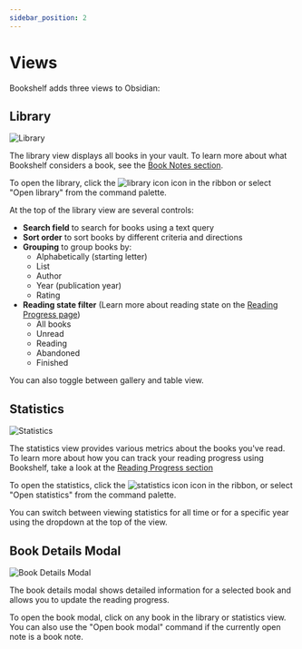 ```yaml
---
sidebar_position: 2
---
```


# Views

Bookshelf adds three views to Obsidian:

## Library

![Library](/img/library.png)

The library view displays all books in your vault.
To learn more about what Bookshelf considers a book, see the [Book Notes section](book-notes.mdx).

To open the library, click the ![library icon](/img/library-big.svg) icon in the ribbon or select "Open
library" from the command palette.

At the top of the library view are several controls:

- **Search field** to search for books using a text query
- **Sort order** to sort books by different criteria and directions
- **Grouping** to group books by:
    - Alphabetically (starting letter)
    - List
    - Author
    - Year (publication year)
    - Rating
- **Reading state filter** (Learn more about reading state on
  the [Reading Progress page](reading-progress.md#reading-state))
    - All books
    - Unread
    - Reading
    - Abandoned
    - Finished

You can also toggle between gallery and table view.

## Statistics

![Statistics](/img/statistics.png)

The statistics view provides various metrics about the books you've read.
To learn more about how you can track your reading progress using Bookshelf, take a look at
the [Reading Progress section](reading-progress.md)

To open the statistics, click the ![statistics icon](/img/chart-spline.svg) icon in the ribbon, or select
"Open statistics" from the command palette.

You can switch between viewing statistics for all time or for a specific year using the dropdown at the top of the view.

## Book Details Modal

![Book Details Modal](/img/book-details.png)

The book details modal shows detailed information for a selected book and allows you to update the reading progress.

To open the book modal, click on any book in the library or statistics view. You can also use the "Open book modal"
command if the currently open note is a book note.
